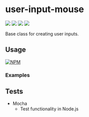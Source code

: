 # user-input-mouse

![](https://travis-ci.org/apexearth/user-input-mouse.svg)
![](http://img.shields.io/npm/v/user-input-mouse.svg?style=flat)
![](http://img.shields.io/npm/dm/user-input-mouse.svg?style=flat)
![](http://img.shields.io/npm/l/user-input-mouse.svg?style=flat)

Base class for creating user inputs.

## Usage

[![NPM](https://nodei.co/npm/user-input-mouse.png)](https://nodei.co/npm/user-input-mouse/)

### Examples



## Tests

- Mocha
   - Test functionality in Node.js
